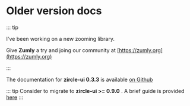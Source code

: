 # Older version docs

::: tip

I've been working on a new zooming library.

Give **Zumly** a try and joing our community at [https://zumly.org](https://zumly.org)

:::


The documentation for **zircle-ui 0.3.3** is available [on Github](https://github.com/zircleUI/docs/tree/master/older-docs/0.3.3)

::: tip
Consider to migrate to **zircle-ui >= 0.9.0** . A brief guide is provided [here](/guide/migration.html)
:::

